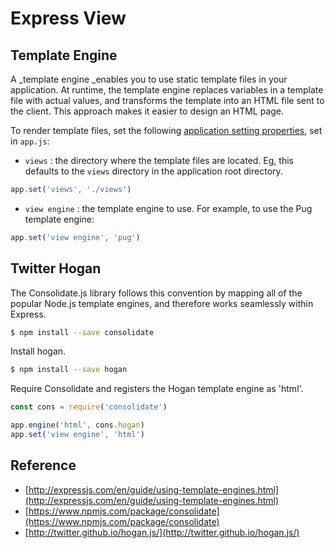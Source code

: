 # Express View

## Template Engine

A _template engine _enables you to use static template files in your application. At runtime, the template engine replaces variables in a template file with actual values, and transforms the template into an HTML file sent to the client. This approach makes it easier to design an HTML page.

To render template files, set the following [application setting properties](http://expressjs.com/en/4x/api.html#app.set), set in `app.js`:

* `views` : the directory where the template files are located. Eg, this defaults to the `views` directory in the application root directory.

```js
app.set('views', './views')
```

* `view engine` : the template engine to use. For example, to use the Pug template engine:

```js
app.set('view engine', 'pug')
```

## Twitter Hogan

The Consolidate.js library follows this convention by mapping all of the popular Node.js template engines, and therefore works seamlessly within Express.

```bash
$ npm install --save consolidate
```

Install hogan.

```bash
$ npm install --save hogan
```

Require Consolidate and registers the Hogan template engine as 'html'.

```js
const cons = require('consolidate')

app.engine('html', cons.hogan)
app.set('view engine', 'html')
```



## Reference

* [http://expressjs.com/en/guide/using-template-engines.html](http://expressjs.com/en/guide/using-template-engines.html)
* [https://www.npmjs.com/package/consolidate](https://www.npmjs.com/package/consolidate)
* [http://twitter.github.io/hogan.js/](http://twitter.github.io/hogan.js/)



